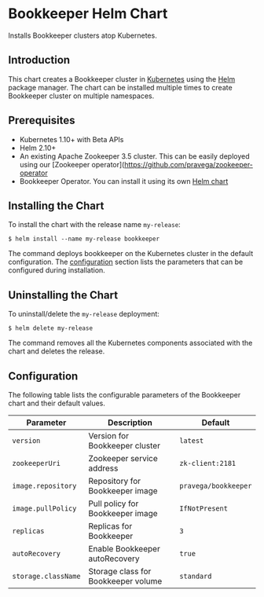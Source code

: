 # Bookkeeper Helm Chart

Installs Bookkeeper clusters atop Kubernetes.

## Introduction

This chart creates a Bookkeeper cluster in [Kubernetes](http://kubernetes.io) using the [Helm](https://helm.sh) package manager. The chart can be installed multiple times to create Bookkeeper cluster on multiple namespaces.

## Prerequisites

  - Kubernetes 1.10+ with Beta APIs
  - Helm 2.10+
  - An existing Apache Zookeeper 3.5 cluster. This can be easily deployed using our [Zookeeper operator](https://github.com/pravega/zookeeper-operator
  - Bookkeeper Operator. You can install it using its own [Helm chart](https://github.com/pravega/pravega-operator/tree/master/charts/pravega-operator)

## Installing the Chart

To install the chart with the release name `my-release`:

```
$ helm install --name my-release bookkeeper
```

The command deploys bookkeeper on the Kubernetes cluster in the default configuration. The [configuration](#configuration) section lists the parameters that can be configured during installation.

## Uninstalling the Chart

To uninstall/delete the `my-release` deployment:

```
$ helm delete my-release
```

The command removes all the Kubernetes components associated with the chart and deletes the release.

## Configuration

The following table lists the configurable parameters of the Bookkeeper chart and their default values.

| Parameter | Description | Default |
| ----- | ----------- | ------ |
| `version` | Version for Bookkeeper cluster | `latest` |
| `zookeeperUri` | Zookeeper service address | `zk-client:2181` |
| `image.repository` | Repository for Bookkeeper image | `pravega/bookkeeper` |
| `image.pullPolicy` | Pull policy for Bookkeeper image | `IfNotPresent` |
| `replicas` | Replicas for Bookkeeper | `3` |
| `autoRecovery`| Enable Bookkeeper autoRecovery | `true` |
| `storage.className` | Storage class for Bookkeeper volume | `standard` |
